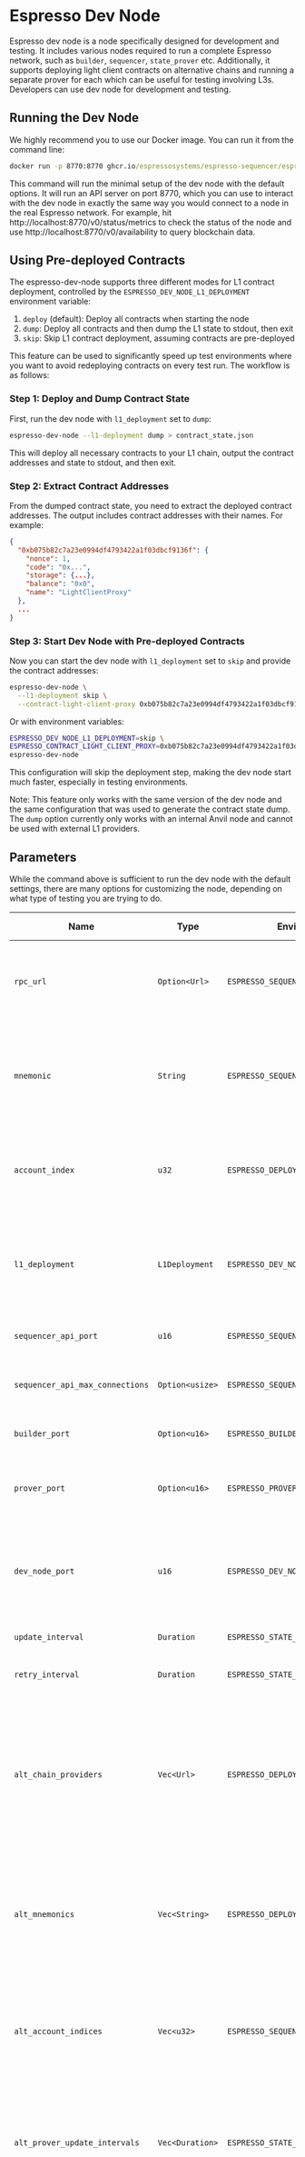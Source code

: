 # Espresso Dev Node

Espresso dev node is a node specifically designed for development and testing. It includes various nodes required to run
a complete Espresso network, such as `builder`, `sequencer`, `state_prover` etc. Additionally, it supports deploying
light client contracts on alternative chains and running a separate prover for each which can be useful for testing
involving L3s. Developers can use dev node for development and testing.

## Running the Dev Node

We highly recommend you to use our Docker image. You can run it from the command line:

```cmd
docker run -p 8770:8770 ghcr.io/espressosystems/espresso-sequencer/espresso-dev-node:main
```

This command will run the minimal setup of the dev node with the default options. It will run an API server on port
8770, which you can use to interact with the dev node in exactly the same way you would connect to a node in the real
Espresso network. For example, hit http://localhost:8770/v0/status/metrics to check the status of the node and use
http://localhost:8770/v0/availability to query blockchain data.

## Using Pre-deployed Contracts

The espresso-dev-node supports three different modes for L1 contract deployment, controlled by the `ESPRESSO_DEV_NODE_L1_DEPLOYMENT` environment variable:

1. `deploy` (default): Deploy all contracts when starting the node
2. `dump`: Deploy all contracts and then dump the L1 state to stdout, then exit
3. `skip`: Skip L1 contract deployment, assuming contracts are pre-deployed

This feature can be used to significantly speed up test environments where you want to avoid redeploying contracts on every test run. The workflow is as follows:

### Step 1: Deploy and Dump Contract State

First, run the dev node with `l1_deployment` set to `dump`:

```bash
espresso-dev-node --l1-deployment dump > contract_state.json
```

This will deploy all necessary contracts to your L1 chain, output the contract addresses and state to stdout, and then exit.

### Step 2: Extract Contract Addresses

From the dumped contract state, you need to extract the deployed contract addresses. The output includes contract addresses with their names. For example:

```json
{
  "0xb075b82c7a23e0994df4793422a1f03dbcf9136f": {
    "nonce": 1,
    "code": "0x...",
    "storage": {...},
    "balance": "0x0",
    "name": "LightClientProxy"
  },
  ...
}
```

### Step 3: Start Dev Node with Pre-deployed Contracts

Now you can start the dev node with `l1_deployment` set to `skip` and provide the contract addresses:

```bash
espresso-dev-node \
  --l1-deployment skip \
  --contract-light-client-proxy 0xb075b82c7a23e0994df4793422a1f03dbcf9136f
```

Or with environment variables:

```bash
ESPRESSO_DEV_NODE_L1_DEPLOYMENT=skip \
ESPRESSO_CONTRACT_LIGHT_CLIENT_PROXY=0xb075b82c7a23e0994df4793422a1f03dbcf9136f \
espresso-dev-node
```

This configuration will skip the deployment step, making the dev node start much faster, especially in testing environments.

Note: This feature only works with the same version of the dev node and the same configuration that was used to generate the contract state dump. The `dump` option currently only works with an internal Anvil node and cannot be used with external L1 providers.

## Parameters

While the command above is sufficient to run the dev node with the default settings, there are many options for
customizing the node, depending on what type of testing you are trying to do.

| Name                            | Type            | Environment Variable                         | Default Value                                                 | Description                                                                                                                                                                                    |
| ------------------------------- | --------------- | -------------------------------------------- | ------------------------------------------------------------- | ---------------------------------------------------------------------------------------------------------------------------------------------------------------------------------------------- |
| `rpc_url`                       | `Option<Url>`   | `ESPRESSO_SEQUENCER_L1_PROVIDER`             | Automatically launched Anvil node if not provided.            | The JSON-RPC endpoint of the L1. If not provided, an Anvil node will be launched automatically.                                                                                                |
| `mnemonic`                      | `String`        | `ESPRESSO_SEQUENCER_ETH_MNEMONIC`            | `test test test test test test test test test test test junk` | Mnemonic for an L1 wallet. This wallet is used to deploy the contracts, so the account indicated by`ACCOUNT_INDEX` must be funded with ETH.                                                    |
| `account_index`                 | `u32`           | `ESPRESSO_DEPLOYER_ACCOUNT_INDEX`            | `0`                                                           | Account index of the L1 wallet generated from`MNEMONIC`. Used when deploying contracts.                                                                                                        |
| `l1_deployment`                 | `L1Deployment`  | `ESPRESSO_DEV_NODE_L1_DEPLOYMENT`            | `deploy`                                                      | L1 deployment mode. Options: `deploy` (normal deployment), `dump` (deploy and dump state), `skip` (use pre-deployed contracts).                                                                |
| `sequencer_api_port`            | `u16`           | `ESPRESSO_SEQUENCER_API_PORT`                | Required                                                      | Port that the HTTP API will use.                                                                                                                                                               |
| `sequencer_api_max_connections` | `Option<usize>` | `ESPRESSO_SEQUENCER_MAX_CONNECTIONS`         | None                                                          | Maximum concurrent connections allowed by the HTTP API server.                                                                                                                                 |
| `builder_port`                  | `Option<u16>`   | `ESPRESSO_BUILDER_PORT`                      | An unused port                                                | Port for connecting to the builder.                                                                                                                                                            |
| `prover_port`                   | `Option<u16>`   | `ESPRESSO_PROVER_PORT`                       | An unused port                                                | Port for connecting to the prover. If this is not provided, an available port will be selected.                                                                                                |
| `dev_node_port`                 | `u16`           | `ESPRESSO_DEV_NODE_PORT`                     | `20000`                                                       | Port for the dev node. This is used to provide tools and information to facilitate developers debugging.                                                                                       |
| `update_interval`               | `Duration`      | `ESPRESSO_STATE_PROVER_UPDATE_INTERVAL`      | `20s`                                                         | The frequency of updating the light client state                                                                                                                                               |
| `retry_interval`                | `Duration`      | `ESPRESSO_STATE_PROVER_RETRY_INTERVAL`       | `2s`                                                          | Interval between retries if a state update fails.                                                                                                                                              |
| `alt_chain_providers`           | `Vec<Url>`      | `ESPRESSO_DEPLOYER_ALT_CHAIN_PROVIDERS`      | `None`                                                        | Optional list of URLs representing alternate chains where the dev node will deploy Light client contracts and submit Light contract state updates. Useful for test environments involving L3s. |
| `alt_mnemonics`                 | `Vec<String>`   | `ESPRESSO_DEPLOYER_ALT_MNEMONICS`            | `None`                                                        | Optional list of mnemonics for the alternate chains. If there are fewer mnemonics provided than chains, the base `MNEMONIC` will be used.                                                      |
| `alt_account_indices`           | `Vec<u32>`      | `ESPRESSO_SEQUENCER_DEPLOYER_ALT_INDICES`    | `None`                                                        | Optional list of account indices to use when deploying the contracts. If there are fewer indices provided than chains, the base ACCOUNT_INDEX will be used.                                    |
| `alt_prover_update_intervals`   | `Vec<Duration>` | `ESPRESSO_STATE_PROVER_ALT_UPDATE_INTERVALS` | `None`                                                        | The frequency of updating the light client state for alternate chains. If there are fewer provided than chains, the base update_interval will be used.                                         |
| `alt_prover_retry_intervals`    | `Vec<Duration>` | `ESPRESSO_STATE_PROVER_ALT_RETRY_INTERVALS`  | `None`                                                        | Interval between retries if a state update fails for alternate chains. If there are fewer intervals provided than chains, the base retry_interval will be used.                                |

### Contract Addresses for Pre-deployment Mode

When using `l1_deployment: skip`, you must specify the addresses of pre-deployed contracts:

| Name                          | Environment Variable                    | Description                                                    |
| ----------------------------- | --------------------------------------- | -------------------------------------------------------------- |
| `contract_light_client_proxy` | `ESPRESSO_CONTRACT_LIGHT_CLIENT_PROXY`  | Address of the pre-deployed Light Client Proxy contract on L1. |

## APIs

Once you have successfully run the dev node, you can access the corresponding ports to call the APIs of the
[`builder`](https://docs.espressosys.com/sequencer/api-reference/builder-api),
[`sequencer`](https://docs.espressosys.com/sequencer/api-reference/sequencer-api), and `prover`.

In addition, you can access the `dev_node_port` to retrieve debugging information. Here are the details of the dev node
API.

### GET /api/dev-info

This endpoint returns some debug information for you.

An example response is like this:

```json
{
  "builder_url": "http://localhost:41003/",
  "l1_prover_port": 23156,
  "l1_url": "http://localhost:8545/",
  "l1_light_client_address": "0xb075b82c7a23e0994df4793422a1f03dbcf9136f",
  "alt_chains": [
    {
      "chain_id": 9,
      "provider_url": "http://localhost:8546/",
      "light_client_address": "0xa1b2c3d4e5f678901234567890abcdef12345678",
      "prover_port": 23157
    },
    {
      "chain_id": 10,
      "provider_url": "http://localhost:8547/",
      "light_client_address": "0xabcdefabcdefabcdefabcdefabcdefabcdefabcdef",
      "prover_port": 23158
    }
  ]
}
```

### POST /api/set-hotshot-down

This endpoint simulates the effect of a liveness failure of the hotshot consensus protocol in the Light Client smart
contract.

By calling this, the height in the light contract will be frozen, and rollups will detect the HotShot failure. This is
intended for testing rollups' functionalities when HotShot is down.

An example of a `curl` command:

```cmd
curl -X POST "http://localhost:20000/api/set-hotshot-down" \
     -H "Content-Type: application/json" \
     -d '{"height": 12345}'
```

Parameters

| Name     | Type    | Required | Description                                                                                                   |
| -------- | ------- | -------- | ------------------------------------------------------------------------------------------------------------- |
| chain_id | integer | No       | chain id for which the height needs to be frozen. If not provided, the base L1 light client contract is used. |
| height   | integer | Yes      | The height from which hotshot is down                                                                         |

### POST /api/set-hotshot-up

This endpoint simulates the effect of a liveness success of the hotshot consensus protocol in the Light Client smart
contract.

This is intended to be used when `set-hotshot-down` has been called previously. By calling this, rollups will detect the
reactivity of HotShot.

An example of a `curl` command:

```cmd
curl -X POST "http://localhost:20000/api/set-hotshot-up" \
     -H "Content-Type: application/json"
```

Parameter

| Name     | Type    | Required | Description                                                                                                          |
| -------- | ------- | -------- | -------------------------------------------------------------------------------------------------------------------- |
| chain_id | integer | No       | chain id for which the height needs to be unfrozen. If not provided, the base L1 light client contract will be used. |
